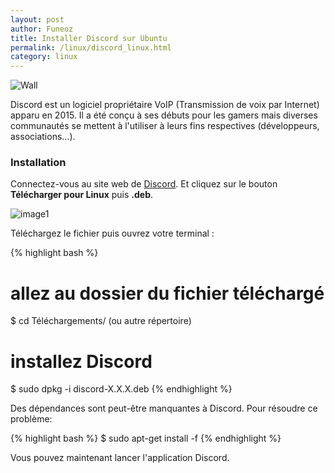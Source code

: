 ```yaml
---
layout: post
author: Funeoz
title: Installer Discord sur Ubuntu
permalink: /linux/discord_linux.html
category: linux
---
```


![Wall](/techlovers/assets/image2discord.png)

Discord est un logiciel propriétaire VoIP (Transmission de voix par Internet) apparu en 2015. Il a été conçu à ses débuts pour les gamers mais diverses communautés se mettent à l'utiliser à leurs fins respectives (développeurs, associations...).

### Installation

Connectez-vous au site web de [Discord](https://discordapp.com). Et cliquez sur le bouton **Télécharger pour Linux** puis **.deb**.

![image1](/techlovers/assets/image1discord.png)

Téléchargez le fichier puis ouvrez votre terminal :

{% highlight bash %}
# allez au dossier du fichier téléchargé 
$ cd Téléchargements/ (ou autre répertoire)
# installez Discord
$ sudo dpkg -i discord-X.X.X.deb
{% endhighlight %}

Des dépendances sont peut-être manquantes à Discord. Pour résoudre ce problème:

{% highlight bash %}
$ sudo apt-get install -f
{% endhighlight %}

Vous pouvez maintenant lancer l'application Discord.